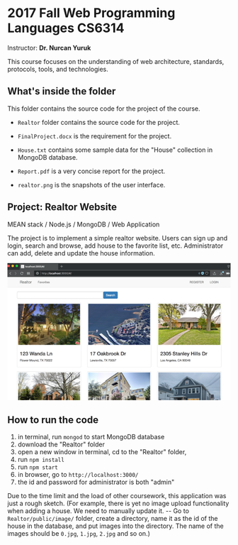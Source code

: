 # 2017 Fall Web Programming Languages CS6314
Instructor: **Dr. Nurcan Yuruk**

This course focuses on the understanding of web architecture, standards, protocols, tools, and technologies.

## What's inside the folder
This folder contains the source code for the project of the course.

- `Realtor` folder contains the source code for the project.

- `FinalProject.docx` is the requirement for the project.

- `House.txt` contains some sample data for the "House" collection in MongoDB database.

- `Report.pdf` is a very concise report for the project.

- `realtor.png` is the snapshots of the user interface.


## Project: Realtor Website
MEAN stack / Node.js / MongoDB / Web Application

The project is to implement a simple realtor website. Users can sign up and login, search and browse, add house to the favorite list, etc. Administrator can add, delete and update the house information.

![Project Snapshot](realtor.png)


## How to run the code
1. in terminal, run `mongod` to start MongoDB database
2. download the "Realtor" folder
3. open a new window in terminal, cd to the "Realtor" folder,
4. run `npm install`  
5. run `npm start`
6. in browser, go to `http://localhost:3000/`
7. the id and password for administrator is both "admin"

Due to the time limit and the load of other coursework, this application was just a rough sketch. (For example, there is yet no image upload functionality when adding a house. We need to manually update it. -- Go to `Realtor/public/image/` folder, create a directory, name it as the id of the house in the database, and put images into the directory. The name of the images should be `0.jpg`, `1.jpg`, `2.jpg` and so on.)
